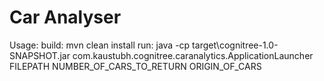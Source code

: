 # Car Analyser

Usage: build: mvn clean install
      run:
      java -cp target\cognitree-1.0-SNAPSHOT.jar com.kaustubh.cognitree.caranalytics.ApplicationLauncher FILEPATH NUMBER_OF_CARS_TO_RETURN ORIGIN_OF_CARS
